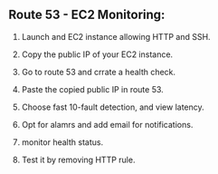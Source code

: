 Route 53 - EC2 Monitoring:
-------------------------

1. Launch and EC2 instance allowing HTTP and SSH.

2. Copy the public IP of your EC2 instance.

3. Go to route 53 and crrate a health check.

4. Paste the copied public IP in route 53.

5. Choose fast 10-fault detection, and view latency.

6. Opt for alamrs and add email for notifications.

7. monitor health status.

8. Test it by removing HTTP rule.

